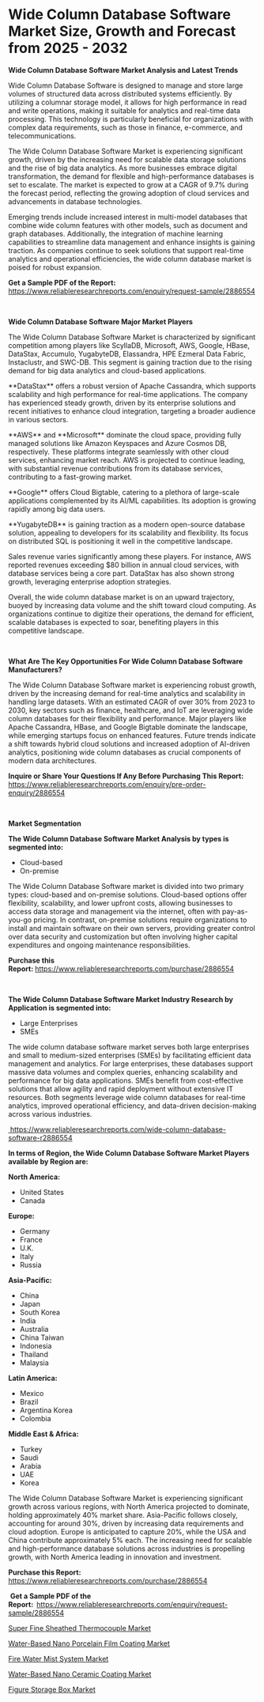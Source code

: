 <p><h1>Wide Column Database Software Market Size, Growth and Forecast from 2025 - 2032</h1></p><p><strong>Wide Column Database Software Market Analysis and Latest Trends</strong></p>
<p><p>Wide Column Database Software is designed to manage and store large volumes of structured data across distributed systems efficiently. By utilizing a columnar storage model, it allows for high performance in read and write operations, making it suitable for analytics and real-time data processing. This technology is particularly beneficial for organizations with complex data requirements, such as those in finance, e-commerce, and telecommunications.</p><p>The Wide Column Database Software Market is experiencing significant growth, driven by the increasing need for scalable data storage solutions and the rise of big data analytics. As more businesses embrace digital transformation, the demand for flexible and high-performance databases is set to escalate. The market is expected to grow at a CAGR of 9.7% during the forecast period, reflecting the growing adoption of cloud services and advancements in database technologies. </p><p>Emerging trends include increased interest in multi-model databases that combine wide column features with other models, such as document and graph databases. Additionally, the integration of machine learning capabilities to streamline data management and enhance insights is gaining traction. As companies continue to seek solutions that support real-time analytics and operational efficiencies, the wide column database market is poised for robust expansion.</p></p>
<p><strong>Get a Sample PDF of the Report:&nbsp;</strong> <a href="https://www.reliableresearchreports.com/enquiry/request-sample/2886554?utm_campaign=118&utm_medium=2&utm_source=Github&utm_content=ia&utm_term=13032025&utm_id=wide-column-database-software">https://www.reliableresearchreports.com/enquiry/request-sample/2886554</a></p>
<p>&nbsp;</p>
<p><strong>Wide Column Database Software Major Market Players</strong></p>
<p><p>The Wide Column Database Software Market is characterized by significant competition among players like ScyllaDB, Microsoft, AWS, Google, HBase, DataStax, Accumulo, YugabyteDB, Elassandra, HPE Ezmeral Data Fabric, Instaclustr, and SWC-DB. This segment is gaining traction due to the rising demand for big data analytics and cloud-based applications.</p><p>**DataStax** offers a robust version of Apache Cassandra, which supports scalability and high performance for real-time applications. The company has experienced steady growth, driven by its enterprise solutions and recent initiatives to enhance cloud integration, targeting a broader audience in various sectors.</p><p>**AWS** and **Microsoft** dominate the cloud space, providing fully managed solutions like Amazon Keyspaces and Azure Cosmos DB, respectively. These platforms integrate seamlessly with other cloud services, enhancing market reach. AWS is projected to continue leading, with substantial revenue contributions from its database services, contributing to a fast-growing market.</p><p>**Google** offers Cloud Bigtable, catering to a plethora of large-scale applications complemented by its AI/ML capabilities. Its adoption is growing rapidly among big data users.</p><p>**YugabyteDB** is gaining traction as a modern open-source database solution, appealing to developers for its scalability and flexibility. Its focus on distributed SQL is positioning it well in the competitive landscape.</p><p>Sales revenue varies significantly among these players. For instance, AWS reported revenues exceeding $80 billion in annual cloud services, with database services being a core part. DataStax has also shown strong growth, leveraging enterprise adoption strategies.</p><p>Overall, the wide column database market is on an upward trajectory, buoyed by increasing data volume and the shift toward cloud computing. As organizations continue to digitize their operations, the demand for efficient, scalable databases is expected to soar, benefiting players in this competitive landscape.</p></p>
<p>&nbsp;</p>
<p><strong>What Are The Key Opportunities For Wide Column Database Software Manufacturers?</strong></p>
<p><p>The Wide Column Database Software market is experiencing robust growth, driven by the increasing demand for real-time analytics and scalability in handling large datasets. With an estimated CAGR of over 30% from 2023 to 2030, key sectors such as finance, healthcare, and IoT are leveraging wide column databases for their flexibility and performance. Major players like Apache Cassandra, HBase, and Google Bigtable dominate the landscape, while emerging startups focus on enhanced features. Future trends indicate a shift towards hybrid cloud solutions and increased adoption of AI-driven analytics, positioning wide column databases as crucial components of modern data architectures.</p></p>
<p><strong>Inquire or Share Your Questions If Any Before Purchasing This Report:</strong> <a href="https://www.reliableresearchreports.com/enquiry/pre-order-enquiry/2886554?utm_campaign=118&utm_medium=2&utm_source=Github&utm_content=ia&utm_term=13032025&utm_id=wide-column-database-software">https://www.reliableresearchreports.com/enquiry/pre-order-enquiry/2886554</a></p>
<p>&nbsp;</p>
<p><strong>Market Segmentation</strong></p>
<p><strong>The Wide Column Database Software Market Analysis by types is segmented into:</strong></p>
<p><ul><li>Cloud-based</li><li>On-premise</li></ul></p>
<p><p>The Wide Column Database Software market is divided into two primary types: cloud-based and on-premise solutions. Cloud-based options offer flexibility, scalability, and lower upfront costs, allowing businesses to access data storage and management via the internet, often with pay-as-you-go pricing. In contrast, on-premise solutions require organizations to install and maintain software on their own servers, providing greater control over data security and customization but often involving higher capital expenditures and ongoing maintenance responsibilities. </p></p>
<p><strong>Purchase this Report:&nbsp;</strong><a href="https://www.reliableresearchreports.com/purchase/2886554?utm_campaign=118&utm_medium=2&utm_source=Github&utm_content=ia&utm_term=13032025&utm_id=wide-column-database-software">https://www.reliableresearchreports.com/purchase/2886554</a></p>
<p>&nbsp;</p>
<p><strong>The Wide Column Database Software Market Industry Research by Application is segmented into:</strong></p>
<p><ul><li>Large Enterprises</li><li>SMEs</li></ul></p>
<p><p>The wide column database software market serves both large enterprises and small to medium-sized enterprises (SMEs) by facilitating efficient data management and analytics. For large enterprises, these databases support massive data volumes and complex queries, enhancing scalability and performance for big data applications. SMEs benefit from cost-effective solutions that allow agility and rapid deployment without extensive IT resources. Both segments leverage wide column databases for real-time analytics, improved operational efficiency, and data-driven decision-making across various industries.</p></p>
<p><a href="https://www.reliableresearchreports.com/wide-column-database-software-r2886554?utm_campaign=118&utm_medium=2&utm_source=Github&utm_content=ia&utm_term=13032025&utm_id=wide-column-database-software">&nbsp;https://www.reliableresearchreports.com/wide-column-database-software-r2886554</a></p>
<p><strong>In terms of Region, the Wide Column Database Software Market Players available by Region are:</strong></p>
<p>
    <p> <strong> North America: </strong>
        <ul>
            <li>United States</li>
            <li>Canada</li>
        </ul>
        </p> 
    <p> <strong> Europe: </strong>
        <ul>
            <li>Germany</li>
            <li>France</li>
            <li>U.K.</li>
            <li>Italy</li>
            <li>Russia</li>
        </ul>
        </p> 
    <p> <strong> Asia-Pacific: </strong>
        <ul>
            <li>China</li>
            <li>Japan</li>
            <li>South Korea</li>
            <li>India</li>
            <li>Australia</li>
            <li>China Taiwan</li>
            <li>Indonesia</li>
            <li>Thailand</li>
            <li>Malaysia</li>
        </ul>
        </p> 
    <p> <strong> Latin America: </strong>
        <ul>
            <li>Mexico</li>
            <li>Brazil</li>
            <li>Argentina Korea</li>
            <li>Colombia</li>
        </ul>
        </p> 
    <p> <strong> Middle East & Africa: </strong>
        <ul>
            <li>Turkey</li>
            <li>Saudi</li>
            <li>Arabia</li>
            <li>UAE</li>
            <li>Korea</li>
        </ul>
    </p>
    </p>
<p><p>The Wide Column Database Software Market is experiencing significant growth across various regions, with North America projected to dominate, holding approximately 40% market share. Asia-Pacific follows closely, accounting for around 30%, driven by increasing data requirements and cloud adoption. Europe is anticipated to capture 20%, while the USA and China contribute approximately 5% each. The increasing need for scalable and high-performance database solutions across industries is propelling growth, with North America leading in innovation and investment.</p></p>
<p><strong>Purchase this Report: </strong><a href="https://www.reliableresearchreports.com/purchase/2886554?utm_campaign=118&utm_medium=2&utm_source=Github&utm_content=ia&utm_term=13032025&utm_id=wide-column-database-software">https://www.reliableresearchreports.com/purchase/2886554</a></p>
<p>&nbsp;<strong>Get a Sample PDF of the Report:&nbsp;&nbsp;</strong><a href="https://www.reliableresearchreports.com/enquiry/request-sample/2886554?utm_campaign=118&utm_medium=2&utm_source=Github&utm_content=ia&utm_term=13032025&utm_id=wide-column-database-software">https://www.reliableresearchreports.com/enquiry/request-sample/2886554</a></p>
<p><strong></strong></p>
<p><p><a href="https://github.com/elroddrewspm/Market-Research-Report-List-1/blob/main/super-fine-sheathed-thermocouple-market.md?utm_campaign=118&utm_medium=2&utm_source=Github&utm_content=ia&utm_term=13032025&utm_id=wide-column-database-software">Super Fine Sheathed Thermocouple Market</a></p><p><a href="https://github.com/mokeleveisel/Market-Research-Report-List-1/blob/main/water-based-nano-porcelain-film-coating-market.md?utm_campaign=118&utm_medium=2&utm_source=Github&utm_content=ia&utm_term=13032025&utm_id=wide-column-database-software">Water-Based Nano Porcelain Film Coating Market</a></p><p><a href="https://github.com/adelanwkadua/Market-Research-Report-List-1/blob/main/fire-water-mist-system-market.md?utm_campaign=118&utm_medium=2&utm_source=Github&utm_content=ia&utm_term=13032025&utm_id=wide-column-database-software">Fire Water Mist System Market</a></p><p><a href="https://github.com/baheraennika/Market-Research-Report-List-1/blob/main/water-based-nano-ceramic-coating-market.md?utm_campaign=118&utm_medium=2&utm_source=Github&utm_content=ia&utm_term=13032025&utm_id=wide-column-database-software">Water-Based Nano Ceramic Coating Market</a></p><p><a href="https://github.com/helmeludu/Market-Research-Report-List-1/blob/main/figure-storage-box-market.md?utm_campaign=118&utm_medium=2&utm_source=Github&utm_content=ia&utm_term=13032025&utm_id=wide-column-database-software">Figure Storage Box Market</a></p></p>